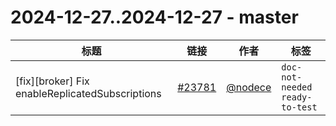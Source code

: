 # 2024-12-27..2024-12-27 - master
| 标题 | 链接 | 作者 | 标签 |
| - | :--: | :--: | - |
| [fix][broker] Fix enableReplicatedSubscriptions | [#23781](https://github.com/apache/pulsar/pull/23781) | [@nodece](https://github.com/nodece) | `doc-not-needed` `ready-to-test`  | 
